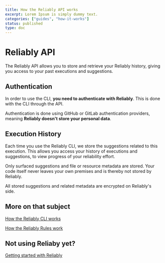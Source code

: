```yaml
---
title: How the Reliably API works
excerpt: Lorem Ipsum is simply dummy text.
categories: ["guides", "how-it-works"]
status: published
type: doc
---
```

# Reliably API

The Reliably API allows you to store and retrieve your Reliably history, giving
you access to your past executions and suggestions.

## Authentication

In order to use the CLI, **you need to authenticate with Reliably**. This is
done with the CLI through the API.

Authentication is done using GitHub or GitLab authentication providers, meaning
**Reliably doesn't store your personal data**.

## Execution History

Each time you use the Reliably CLI, we store the suggestions related to this
execution. This allows you access your history of executions and suggestions,
to view progress of your reliability effort.

Only surfaced suggestions and file or resource metadata are stored. Your code
itself never leaves your own premises and is thereby not stored by Reliably.

All stored suggestions and related metadata are encrypted on Reliably's side.

## More on that subject

[How the Reliably CLI works](/guides/how-it-works/cli/)

[How the Reliably Rules work](/guides/how-it-works/rules/)

## Not using Reliaby yet?

[Getting started with Reliably](/getting-started/)